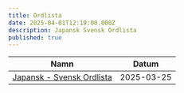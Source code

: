 ```yaml
---
title: Ordlista
date: 2025-04-01T12:19:00.000Z
description: Japansk Svensk Ordlista
published: true
---
```


| Namn                                                          | Datum      |
| ------------------------------------------------------------- | ---------- |
| [Japansk - Svensk Ordlista](/files/JapanskSvenskordlista.pdf) | 2025-03-25 |
